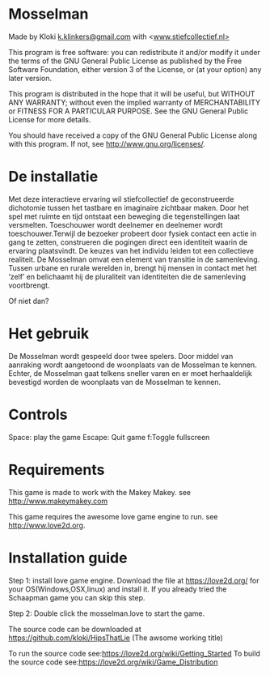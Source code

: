 Mosselman
=========


Made by Kloki 
k.klinkers@gmail.com
with
<www.stiefcollectief.nl>

This program is free software: you can redistribute it and/or modify
it under the terms of the GNU General Public License as published by
the Free Software Foundation, either version 3 of the License, or
(at your option) any later version.

This program is distributed in the hope that it will be useful,
but WITHOUT ANY WARRANTY; without even the implied warranty of
MERCHANTABILITY or FITNESS FOR A PARTICULAR PURPOSE.  See the
GNU General Public License for more details.

You should have received a copy of the GNU General Public License
along with this program.  If not, see <http://www.gnu.org/licenses/>.

De installatie
==============

Met deze interactieve ervaring wil stiefcollectief de geconstrueerde dichotomie tussen het tastbare en imaginaire zichtbaar maken. Door het spel met ruimte en tijd ontstaat een beweging die tegenstellingen laat versmelten. Toeschouwer wordt deelnemer en deelnemer wordt toeschouwer.Terwijl de bezoeker probeert door fysiek contact een actie in gang te zetten, construeren die pogingen direct een identiteit waarin de ervaring plaatsvindt. De keuzes van het individu leiden tot een collectieve realiteit. De Mosselman omvat een element van transitie in de samenleving. Tussen urbane en rurale werelden in, brengt hij mensen in contact met het ‘zelf’ en belichaamt hij de pluraliteit van identiteiten die de samenleving voortbrengt.

Of niet dan?

Het gebruik
===========

De Mosselman wordt gespeeld door twee spelers. Door middel van aanraking wordt aangetoond de woonplaats van de Mosselman te kennen. Echter, de Mosselman gaat telkens sneller varen en er moet herhaaldelijk bevestigd worden de woonplaats van de Mosselman te kennen. 

Controls
========
Space: play the game
Escape: Quit game
f:Toggle fullscreen

Requirements
============

This game is made to work with the Makey Makey. see <http://www.makeymakey.com>

This game requires the awesome love game engine to run. see  <http://www.love2d.org>.


Installation guide
==================
Step 1: install love game engine.
     Download the file at <https://love2d.org/> for your OS(Windows,OSX,linux) and install it.
     If you already tried the Schaapman game you can skip this step.

Step 2: Double click the mosselman.love to start the game.

The source code can be downloaded at <https://github.com/kloki/HipsThatLie> (The awsome working title)

To run the source code see:<https://love2d.org/wiki/Getting_Started>
To build the source code see:<https://love2d.org/wiki/Game_Distribution>